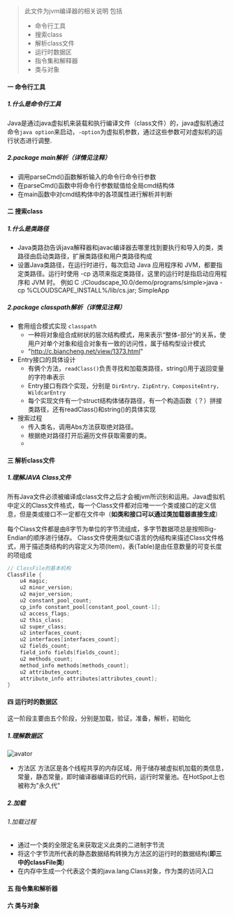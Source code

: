 >此文件为jvm编译器的相关说明
>包括 
>- 命令行工具
>- 搜索class
>- 解析class文件
>- 运行时数据区
>- 指令集和解释器
>- 类与对象

#### 一 命令行工具
##### 1.什么是命令行工具
Java是通过java虚拟机来装载和执行编译文件（class文件）的，java虚拟机通过命令```java option```来启动，```-option```为虚拟机参数，通过这些参数可对虚拟机的运行状态进行调整. 

##### 2.package main解析（详情见注释）
- 调用parseCmd()函数解析输入的命令行命令行参数
- 在parseCmd()函数中将命令行参数赋值给全局cmd结构体
- 在main函数中对cmd结构体中的各项属性进行解析并判断


#### 二 搜索class
##### 1.什么是类路径
- Java类路劲告诉java解释器和javac编译器去哪里找到要执行和导入的类，类路径由启动类路径，扩展类路径和用户类路径构成
- 设置Java类路径，在运行时进行，每次启动 Java 应用程序和 JVM，都要指定类路径。运行时使用 -cp 选项来指定类路径，这里的运行时是指启动应用程序和 JVM 时。
例如
C :/Cloudscape_10.0/demo/programs/simple>java -cp %CLOUDSCAPE_INSTALL%/lib/cs.jar; SimpleApp

##### 2.package classpath解析（详情见注释）
- 套用组合模式实现 ```classpath```
  - 一种将对象组合成树状的层次结构模式，用来表示“整体-部分”的关系，使用户对单个对象和组合对象有一致的访问性，属于结构型设计模式 
  - "http://c.biancheng.net/view/1373.html"
- Entry接口的具体设计
  - 有俩个方法，```readClass()```负责寻找和加载类路径，string()用于返回变量的字符串表示
  - Entry接口有四个实现，分别是 ``` DirEntry，ZipEntry，CompositeEntry，WildcarEntry ```
  - 每个实现文件有一个struct结构体储存路径，有一个构造函数（？）拼接类路径，还有readClass()和string()的具体实现
- 搜索过程
  - 传入类名，调用Abs方法获取绝对路径。
  - 根据绝对路径打开后遍历文件获取需要的类。
  - 

#### 三 解析class文件
##### 1.理解JAVA Class文件
所有Java文件必须被编译成class文件之后才会被jvm所识别和运用。Java虚拟机中定义的Class文件格式，每一个Class文件都对应唯一一个类或接口的定义信息，但是类或接口不一定都在文件中（**如类和接口可以通过类加载器直接生成**）

每个Class文件都是由8字节为单位的字节流组成，多字节数据项总是按照Big-Endian的顺序进行储存。
Class文件使用类似C语言的伪结构来描述Class文件格式，用于描述类结构的内容定义为项(Item)，表(Table)是由任意数量的可变长度的项组成
```C++
// ClassFile的基本机构
ClassFile { 
    u4 magic; 
    u2 minor_version; 
    u2 major_version; 
    u2 constant_pool_count; 
    cp_info constant_pool[constant_pool_count-1]; 
    u2 access_flags; 
    u2 this_class; 
    u2 super_class; 
    u2 interfaces_count; 
    u2 interfaces[interfaces_count]; 
    u2 fields_count; 
    field_info fields[fields_count]; 
    u2 methods_count; 
    method_info methods[methods_count]; 
    u2 attributes_count; 
    attribute_info attributes[attributes_count]; 
}
```

#### 四 运行时的数据区
这一阶段主要由五个阶段，分别是加载，验证，准备，解析，初始化
##### 1.理解数据区
![avator](https://img-blog.csdn.net/20171014180538873?watermark/2/text/aHR0cDovL2Jsb2cuY3Nkbi5uZXQvdTAxMTQ2NDUzNg==/font/5a6L5L2T/fontsize/400/fill/I0JBQkFCMA==/dissolve/70/gravity/SouthEast )
- 方法区
方法区是各个线程共享的内存区域，用于储存被虚拟机加载的类信息，常量，静态常量，即时编译器编译后的代码，运行时常量池。在HotSpot上也被称为"永久代"

##### 2.加载
###### 1.加载过程
- 通过一个类的全限定名来获取定义此类的二进制字节流
- 将这个字节流所代表的静态数据结构转换为方法区的运行时的数据结构(**即三中的classFile类**)
- 在内存中生成一个代表这个类的java.lang.Class对象，作为类的访问入口

#### 五 指令集和解析器

#### 六 类与对象

